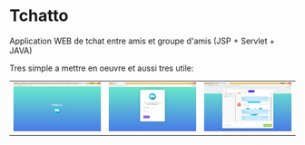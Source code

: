 # Tchatto
Application WEB de tchat entre amis et groupe d'amis (JSP + Servlet + JAVA)

Tres simple a mettre en oeuvre et aussi tres utile:
<br>
<table style="width:100%;">
  <tr>
    <td><img src="11.PNG"></td>
    <td><img src="12.PNG"></td>
    <td><img src="13.PNG"></td>
  </tr>
</table>
